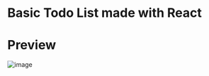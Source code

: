 # Basic Todo List made with React


# Preview
![image](https://user-images.githubusercontent.com/114180492/191881917-6be4e7ba-306b-43bd-b120-fbd8809307b6.png)
